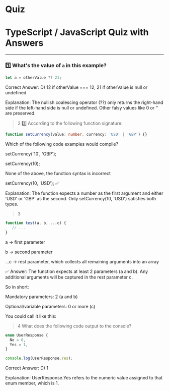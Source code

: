 # Quiz

# TypeScript / JavaScript Quiz with Answers

---

### 1️⃣ What's the value of `a` in this example?

```ts
let a = otherValue ?? 21;
```
Correct Answer:
D) 12 if otherValue === 12, 21 if otherValue is null or undefined

Explanation:
The nullish coalescing operator (??) only returns the right-hand side if the left-hand side is null or undefined. Other falsy values like 0 or '' are preserved.


> 2 2️⃣ According to the following function signature:
```ts
function setCurrency(value: number, currency: 'USD' | 'GBP') {}
```


Which of the following code examples would compile?

setCurrency('10', 'GBP');

setCurrency(10);

None of the above, the function syntax is incorrect

setCurrency(10, 'USD'); ✅

Explanation:
The function expects a number as the first argument and either 'USD' or 'GBP' as the second. Only setCurrency(10, 'USD') satisfies both types.


> 3
```ts
function test(a, b, ...c) {
   // ...
}
```
a → first parameter

b → second parameter

...c → rest parameter, which collects all remaining arguments into an array

✅ Answer: The function expects at least 2 parameters (a and b). Any additional arguments will be captured in the rest parameter c.

So in short:

Mandatory parameters: 2 (a and b)

Optional/variable parameters: 0 or more (c)

You could call it like this:


> 4  What does the following code output to the console?
```ts
enum UserResponse {
  No = 0,
  Yes = 1,
}

console.log(UserResponse.Yes);
```


Correct Answer:
D) 1

Explanation:
UserResponse.Yes refers to the numeric value assigned to that enum member, which is 1.

